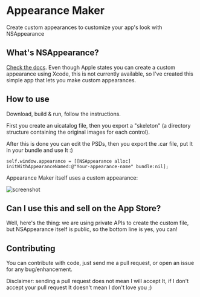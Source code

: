 # Appearance Maker

Create custom appearances to customize your app's look with NSAppearance

## What's NSAppearance?

[Check the docs](https://developer.apple.com/library/mac/documentation/AppKit/Reference/NSAppearance_Class/Reference/Reference.html). Even though Apple states you can create a custom appearance using Xcode, this is not currently available, so I've created this simple app that lets you make custom appearances.

## How to use

Download, build & run, follow the instructions.

First you create an uicatalog file, then you export a "skeleton" (a directory structure containing the original images for each control).

After this is done you can edit the PSDs, then you export the .car file, put It in your bundle and use It :)

	self.window.appearance = [[NSAppearance alloc] initWithAppearanceNamed:@"Your-appearance-name" bundle:nil];
	
Appearance Maker itself uses a custom appearance:

![screenshot](https://raw.github.com/insidegui/AppearanceMaker/master/screenshot_1.png)

## Can I use this and sell on the App Store?

Well, here's the thing: we are using private APIs to create the custom file, but NSAppearance itself is public, so the bottom line is yes, you can!

## Contributing

You can contribute with code, just send me a pull request, or open an issue for any bug/enhancement.

Disclaimer: sending a pull request does not mean I will accept It, if I don't accept your pull request It doesn't mean I don't love you ;)